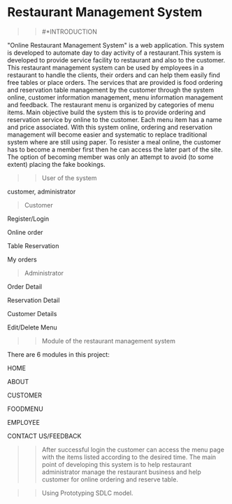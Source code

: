 # Restaurant Management System

>>#*INTRODUCTION 

"Online Restaurant Management System" is a web application. This system is developed to automate day to day activity of a restaurant.This system is developed to provide service facility to restaurant and also to the customer. This restaurant management system can be used by employees in a restaurant to handle the clients, their orders and can help them easily find free tables or place orders. The services that are provided is food ordering and reservation table management by the customer through the system online, customer information management, menu information management and feedback. The restaurant menu is organized by categories of menu items. Main objective build the system this is to provide ordering and reservation service by online to the customer. Each menu item has a name and price associated. With this system online, ordering and reservation management will become easier and systematic to replace traditional system where are still using paper. To resister a meal online, the customer has to become a member first then he can access the later part of the site. The option of becoming member was only an attempt to avoid (to some extent) placing the fake bookings.

>>User of the system

customer, administrator

  >Customer
   
   Register/Login
   
   Online order
   
   Table Reservation
   
   My orders
   
  >Administrator 

   Order Detail
   
   Reservation Detail
   
   Customer Details
   
   Edit/Delete Menu

>>Module of the restaurant management system

There are 6 modules in this project:

HOME

ABOUT

CUSTOMER

FOODMENU

EMPLOYEE

CONTACT US/FEEDBACK

>>After successful login the customer can access the menu page with the items listed according to the desired time. The main point of developing this system is to help restaurant administrator manage the restaurant business and help customer for online ordering and reserve table.

>>Using Prototyping SDLC model.

